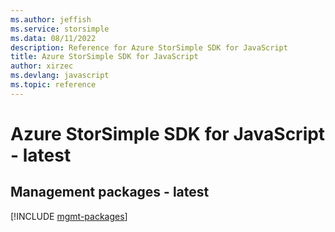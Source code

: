 ```yaml
---
ms.author: jeffish
ms.service: storsimple
ms.data: 08/11/2022
description: Reference for Azure StorSimple SDK for JavaScript
title: Azure StorSimple SDK for JavaScript
author: xirzec
ms.devlang: javascript
ms.topic: reference
---
```

# Azure StorSimple SDK for JavaScript - latest

## Management packages - latest
[!INCLUDE [mgmt-packages](storsimple-mgmt-index.md)]